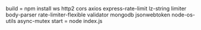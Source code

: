 build = npm install ws http2 cors axios express-rate-limit lz-string limiter body-parser rate-limiter-flexible validator mongodb jsonwebtoken node-os-utils async-mutex
start = node index.js
